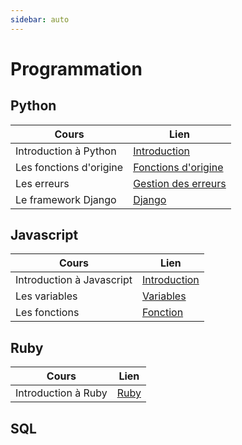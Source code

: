 ```yaml
---
sidebar: auto
---
```

# Programmation 
<Badge type="tip" text="Rédigé le 15/10/2024" />
<Badge type="warning" text="En cours de rédaction" />

## Python

|Cours|Lien|
|-|-|
|Introduction à Python|[Introduction](/programmation/python/index.md)|
|Les fonctions d'origine|[Fonctions d'origine](/programmation/python/fonction-dorigine.md)|
|Les erreurs|[Gestion des erreurs](/programmation/python/erreurs)|
|Le framework Django|[Django](/programmation/python/django)|


## Javascript

|Cours|Lien|
|-|-|
|Introduction à Javascript|[Introduction](/programmation/javascript/index.md)|
|Les variables|[Variables](/programmation/javascript/variables)|
|Les fonctions|[Fonction](/programmation/javascript/fonction)|

## Ruby

|Cours|Lien|
|-|-|
|Introduction à Ruby|[Ruby](/programmation/ruby/index.md)|

## SQL

<Badge type="warning" text="En cours de rédaction" />
